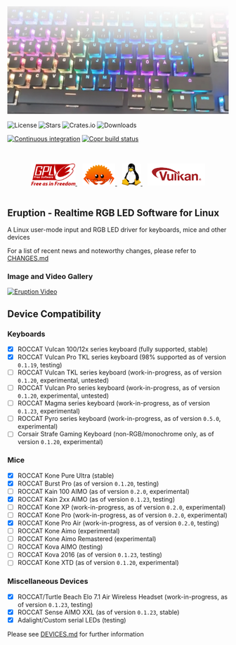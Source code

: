 ![Eruption logo](profile/assets/eruption.webp)

![License](https://img.shields.io/github/license/X3n0m0rph59/eruption?style=flat-square)
![Stars](https://img.shields.io/github/stars/X3n0m0rph59/eruption?style=flat-square)
![Crates.io](https://img.shields.io/crates/v/eruption-sdk?style=flat-square)
![Downloads](https://img.shields.io/crates/d/eruption-sdk?style=flat-square)

[![Continuous integration](https://github.com/eruption-project/eruption/actions/workflows/rust.yml/badge.svg?branch=unified-canvas)](https://github.com/eruption-project/eruption/actions/workflows/rust.yml)
[![Copr build status](https://copr.fedorainfracloud.org/coprs/x3n0m0rph59/eruption/package/eruption/status_image/last_build.png)](https://copr.fedorainfracloud.org/coprs/x3n0m0rph59/eruption/package/eruption/)

<div align="center">
  <br></br>
  <a href="https://www.gnu.org/">
    <img src="profile/assets/GPLv3_Logo.svg" height="50" alt="GPLv3 logo" />
  </a>&nbsp;&nbsp;
  <a href="https://www.rust-lang.org/">
    <img src="profile/assets/rustacean-orig-noshadow.svg" height="50" alt="Rustacean logo" />
  </a>&nbsp;&nbsp;
  <a href="https://kernel.org/">
    <img src="profile/assets/tux.svg" height="50" alt="Linux Tux" />
  </a>&nbsp;&nbsp;
  <a href="https://www.khronos.org/">
    <img src="profile/assets/vulkan.svg" height=50 alt="Vulkan" />
  </a>
  <br></br>
</div>

## Eruption - Realtime RGB LED Software for Linux

A Linux user-mode input and RGB LED driver for keyboards, mice and other devices

For a list of recent news and noteworthy changes, please refer to [CHANGES.md](https://github.com/eruption-project/eruption/blob/master/CHANGES.md)

### Image and Video Gallery

[![Eruption Video](https://img.youtube.com/vi/ig_71zg14nQ/0.jpg)](https://www.youtube.com/watch?v=ig_71zg14nQ)

## Device Compatibility

### Keyboards

- [x] ROCCAT Vulcan 100/12x series keyboard (fully supported, stable)
- [x] ROCCAT Vulcan Pro TKL series keyboard (98% supported as of version `0.1.19`, testing)
- [ ] ROCCAT Vulcan TKL series keyboard (work-in-progress, as of version `0.1.20`, experimental, untested)
- [ ] ROCCAT Vulcan Pro series keyboard (work-in-progress, as of version `0.1.20`, experimental, untested)
- [ ] ROCCAT Magma series keyboard (work-in-progress, as of version `0.1.23`, experimental)
- [ ] ROCCAT Pyro series keyboard (work-in-progress, as of version `0.5.0`, experimental)
- [ ] Corsair Strafe Gaming Keyboard (non-RGB/monochrome only, as of version `0.1.20`, experimental)

### Mice

- [x] ROCCAT Kone Pure Ultra (stable)
- [x] ROCCAT Burst Pro (as of version `0.1.20`, testing)
- [ ] ROCCAT Kain 100 AIMO (as of version `0.2.0`, experimental)
- [x] ROCCAT Kain 2xx AIMO (as of version `0.1.23`, testing)
- [ ] ROCCAT Kone XP (work-in-progress, as of version `0.2.0`, experimental)
- [ ] ROCCAT Kone Pro (work-in-progress, as of version `0.2.0`, experimental)
- [x] ROCCAT Kone Pro Air (work-in-progress, as of version `0.2.0`, testing)
- [ ] ROCCAT Kone Aimo (experimental)
- [ ] ROCCAT Kone Aimo Remastered (experimental)
- [ ] ROCCAT Kova AIMO (testing)
- [ ] ROCCAT Kova 2016 (as of version `0.1.23`, testing)
- [ ] ROCCAT Kone XTD (as of version `0.1.20`, experimental)

### Miscellaneous Devices

- [x] ROCCAT/Turtle Beach Elo 7.1 Air Wireless Headset (work-in-progress, as of version `0.1.23`, testing)
- [x] ROCCAT Sense AIMO XXL (as of version `0.1.23`, stable)
- [x] Adalight/Custom serial LEDs (testing)

Please see [DEVICES.md](https://github.com/eruption-project/eruption/blob/master/DEVICES.md) for further information
